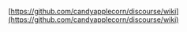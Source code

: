 [https://github.com/candyapplecorn/discourse/wiki](https://github.com/candyapplecorn/discourse/wiki)
